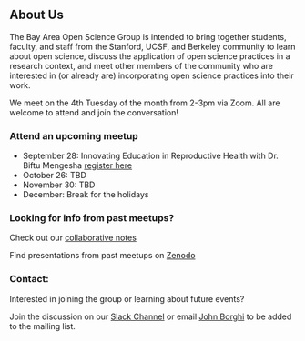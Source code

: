 ## About Us

The Bay Area Open Science Group is intended to bring together students, faculty, and staff from the Stanford, UCSF, and Berkeley community to learn about open science, discuss the application of open science practices in a research context, and meet other members of the community who are interested in (or already are) incorporating open science practices into their work. 

We meet on the 4th Tuesday of the month from 2-3pm via Zoom. All are welcome to attend and join the conversation!

### Attend an upcoming meetup
- September 28: Innovating Education in Reproductive Health with Dr. Biftu Mengesha [register here]()
- October 26: TBD
- November 30: TBD
- December: Break for the holidays

### Looking for info from past meetups?
Check out our [collaborative notes](https://docs.google.com/document/d/1gy8IuIsjcPPSa89PkpF03QWwwd8rt3BO-18qrvQoKhY/edit?usp=sharing) 

Find presentations from past meetups on [Zenodo](https://zenodo.org/communities/lane-open-science/?page=1&size=20)

### Contact:
Interested in joining the group or learning about future events? 

Join the discussion on our [Slack Channel](https://join.slack.com/t/bayareaopenscience/shared_invite/zt-usx1shgw-x1yW_LugM4P9t6u~lxMlSw)
or email [John Borghi](jborghi@stanford.edu) to be added to the mailing list.


